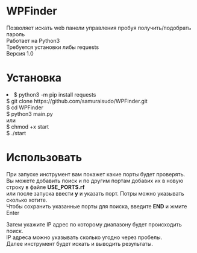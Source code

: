 # WPFinder
Позволяет искать web панели управления пробуя получить/подобрать пароль<br>
Работает на Python3<br>
Требуется установки либы requests<br>
Версия 1.0<br>

# Установка<br>
<li>$ python3 -m pip install requests<br>
$ git clone https://github.com/samuraisudo/WPFinder.git<br>
$ cd WPFinder<br>
$ python3 main.py<br>
или<br>
$ chmod +x start<br>
$ ./start</li>

# Использовать
При запуске инструмент вам покажет какие порты будет проверять.<br>
 Вы можете добавить поиск и по другим портам добавих их в новую строку в файле <b>USE_PORTS.rf</b><br>
или после запуска ввести <b>y</b> и указать порт. Потры можно указывать сколько хотите. <br>
Чтобы сохранить указанные порты для поиска, введите <b>END</b> и жмите Enter<br>

Затем укажите IP адрес по которому диапазону будет происходить поиск. <br>
IP адреса можно указывать сколько угодно через пробелы.<br>
Далее инструмент будет искать и выводить результаты. <br>
